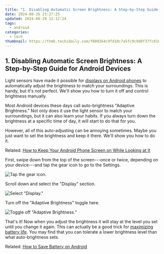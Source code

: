 ```yaml
---
title: "1. Disabling Automatic Screen Brightness: A Step-by-Step Guide for Android Devices"
date: 2024-08-26 23:27:25
updated: 2024-08-29 12:12:24
tags:
  - android
categories:
  - tech
thumbnail: https://thmb.techidaily.com/f080364c9fd10c7a5fc9c9d8f37fc816490a2b5446a3998c55dc9f0ed4866d4c.jpg
---
```


## 1. Disabling Automatic Screen Brightness: A Step-by-Step Guide for Android Devices

Light sensors have made it possible for [displays on Android phones](https://video-screen-grab.techidaily.com/new-2024-approved-superior-mac-hd-recorders-with-in-built-sound-capture/) to automatically adjust the brightness to match your surroundings. This is handy, but it's not perfect. We'll show you how to turn it off and control brightness manually.

 Most Android devices these days call auto-brightness "Adaptive Brightness." Not only does it use the light sensor to match your surroundings, but it can also learn your habits. If you always turn down the brightness at a specific time of day, it will start to do that for you.

 However, all of this auto-adjusting can be annoying sometimes. Maybe you just want to set the brightness and keep it there. We'll show you how to do it.

Related: [How to Keep Your Android Phone Screen on While Looking at It](https://video-screen-grab.techidaily.com/new-2024-approved-superior-mac-hd-recorders-with-in-built-sound-capture/) 

 First, swipe down from the top of the screen---once or twice, depending on your device---and tap the gear icon to go to the Settings.

![Tap the gear icon.](https://static1.howtogeekimages.com/wordpress/wp-content/uploads/2021/11/2021-11-30_17-19-15.png) 

 Scroll down and select the "Display" section.

![Select "Display."](https://static1.howtogeekimages.com/wordpress/wp-content/uploads/2021/11/2021-11-30_17-19-40.png) 

 Turn off the "Adaptive Brightness" toggle here.

![Toggle off "Adaptive Brightness."](https://static1.howtogeekimages.com/wordpress/wp-content/uploads/2021/11/2021-11-30_17-20-26.png) 

 That's it! Now when you adjust the brightness it will stay at the level you set until you change it again. This can actually be a good trick for [maximizing battery life](https://on-screen-recording.techidaily.com/updated-in-2024-remote-recording-mastery-a-comprehensive-approach/). You may find that you can tolerate a lower brightness level than what auto-brightness sets.

Related: [How to Save Battery on Android](https://on-screen-recording.techidaily.com/updated-in-2024-remote-recording-mastery-a-comprehensive-approach/)

<ins class="adsbygoogle"
     style="display:block"
     data-ad-format="autorelaxed"
     data-ad-client="ca-pub-7571918770474297"
     data-ad-slot="1223367746"></ins>



<ins class="adsbygoogle"
     style="display:block"
     data-ad-client="ca-pub-7571918770474297"
     data-ad-slot="8358498916"
     data-ad-format="auto"
     data-full-width-responsive="true"></ins>
